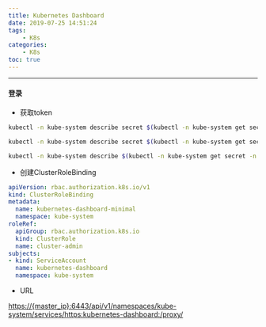 ```yaml
---
title: Kubernetes Dashboard
date: 2019-07-25 14:51:24
tags:
    - K8s
categories: 
    - K8s
toc: true
---
```




---

#### 登录

- 获取token

```sh
kubectl -n kube-system describe secret $(kubectl -n kube-system get secret | awk '/^deployment-controller-token-/{print $1}') | awk '$1=="token:"{print $2}'
```

<!-- more -->

```sh
kubectl -n kube-system describe secret $(kubectl -n kube-system get secret | grep kubernetes-dashboard-token |awk '{print $1}') | grep token: | awk '{print $2}'
```

```sh
kubectl -n kube-system describe $(kubectl -n kube-system get secret -n kube-system -o name | grep namespace) | grep token:
```



- 创建ClusterRoleBinding

```yaml
apiVersion: rbac.authorization.k8s.io/v1
kind: ClusterRoleBinding
metadata:
  name: kubernetes-dashboard-minimal
  namespace: kube-system
roleRef:
  apiGroup: rbac.authorization.k8s.io
  kind: ClusterRole
  name: cluster-admin
subjects:
- kind: ServiceAccount
  name: kubernetes-dashboard
  namespace: kube-system
```



- URL

<https://{master_ip}:6443/api/v1/namespaces/kube-system/services/https:kubernetes-dashboard:/proxy/>
